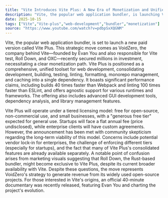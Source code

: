 ```yaml
---
title: "Vite Introduces Vite Plus: A New Era of Monetization and Unified Dev Tools"
description: "Vite, the popular web application bundler, is launching Vite Plus, a new paid tier promising a unified, high-performance development suite. Discover the features, pricing, and the community's initial reactions to this strategic monetization move."
date: 2025-10-15
tags: ["Vite","Vite-plus","web-development","bundler","monetization"]
source: "https://www.youtube.com/watch?v=pdbpSxXQGNM"
---
```

Vite, the popular web application bundler, is set to launch a new paid version called Vite Plus. This strategic move comes as VoidZero, the company behind Vite—founded by Evan You and also responsible for Vite test, Roll Down, and OXC—recently secured millions in investment, necessitating a clear monetization path. Vite Plus is positioned as a comprehensive, unified toolset for web development, consolidating development, building, testing, linting, formatting, monorepo management, and caching into a single dependency. It boasts significant performance claims, including builds 40 times faster than Webpack and linting 100 times faster than ESLint, and offers agnostic support for various runtimes and frameworks. The offering also includes advanced GUI development tools, dependency analysis, and library management features.

Vite Plus will operate under a tiered licensing model: free for open-source, non-commercial use, and small businesses, with a "generous free tier" expected for general use. Startups will face a flat annual fee (price undisclosed), while enterprise clients will have custom agreements. However, the announcement has been met with community skepticism regarding the long-term viability of this model. Concerns include potential vendor lock-in for enterprises, the challenge of enforcing different tiers (especially for startups), and the fact that many of Vite Plus's consolidated features are already available separately. A notable point of confusion arises from marketing visuals suggesting that Roll Down, the Rust-based bundler, might become exclusive to Vite Plus, despite its current broader availability with Vite. Despite these questions, the move represents VoidZero's strategy to generate revenue from its widely used open-source projects. For those interested in Vite's origins, an official 40-minute documentary was recently released, featuring Evan You and charting the project's evolution.